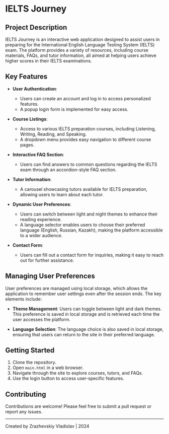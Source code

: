 # IELTS Journey

## Project Description

IELTS Journey is an interactive web application designed to assist users in preparing for the International English Language Testing System (IELTS) exam. The platform provides a variety of resources, including course materials, FAQs, and tutor information, all aimed at helping users achieve higher scores in their IELTS examinations.

## Key Features

- **User Authentication**: 
  - Users can create an account and log in to access personalized features.
  - A popup login form is implemented for easy access.

- **Course Listings**: 
  - Access to various IELTS preparation courses, including Listening, Writing, Reading, and Speaking.
  - A dropdown menu provides easy navigation to different course pages.

- **Interactive FAQ Section**: 
  - Users can find answers to common questions regarding the IELTS exam through an accordion-style FAQ section.

- **Tutor Information**: 
  - A carousel showcasing tutors available for IELTS preparation, allowing users to learn about each tutor.

- **Dynamic User Preferences**: 
  - Users can switch between light and night themes to enhance their reading experience.
  - A language selector enables users to choose their preferred language (English, Russian, Kazakh), making the platform accessible to a wider audience.

- **Contact Form**: 
  - Users can fill out a contact form for inquiries, making it easy to reach out for further assistance.

## Managing User Preferences

User preferences are managed using local storage, which allows the application to remember user settings even after the session ends. The key elements include:

- **Theme Management**: Users can toggle between light and dark themes. This preference is saved in local storage and is retrieved each time the user accesses the platform.
  
- **Language Selection**: The language choice is also saved in local storage, ensuring that users can return to the site in their preferred language.

## Getting Started

1. Clone the repository.
2. Open `main.html` in a web browser.
3. Navigate through the site to explore courses, tutors, and FAQs.
4. Use the login button to access user-specific features.

## Contributing

Contributions are welcome! Please feel free to submit a pull request or report any issues.

---

Created by Zrazhevskiy Vladislav | 2024
